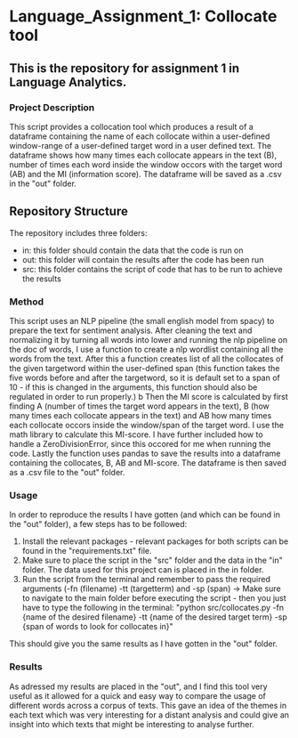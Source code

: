 # Language_Assignment_1: Collocate tool
## This is the repository for assignment 1 in Language Analytics. 

### Project Description 
This script provides a collocation tool which produces a result of a dataframe containing the name of each collocate within a user-defined window-range of a user-defined target word in a user defined text. The dataframe shows how many times each collocate appears in the text (B), number of times each word inside the window occors with the target word (AB) and the MI (information score). The dataframe will be saved as a .csv in the "out" folder.

## Repository Structure 

The repository includes three folders: 
- in: this folder should contain the data that the code is run on
- out: this folder will contain the results after the code has been run
- src: this folder contains the script of code that has to be run to achieve the results

### Method
This script uses an NLP pipeline (the small english model from spacy) to prepare the text for sentiment analysis. After cleaning the text and  normalizing it by turning all words into lower and running the nlp pipeline on the doc of words, I use a function to create a nlp wordlist containing all the words from the text. 
After this a function creates list of all the collocates of the given targetword within the user-defined span (this function takes the five words before and after the targetword, so it is default set to a span of 10 - if this is changed in the arguments, this function should also be regulated in order to run properly.) b
Then the MI score is calculated by first finding A (number of times the target word appears in the text), B (how many times each collocate appears in the text) and AB how many times each collocate occors inside the window/span of the target word. I use the math library to calculate this MI-score. I have further included how to handle a ZeroDivisionError, since this occored for me when running the code. 
Lastly the function uses pandas to save the results into a dataframe containing the collocates, B, AB and MI-score. The dataframe is then saved as a .csv file to the "out" folder. 


### Usage 
In order to reproduce the results I have gotten (and which can be found in the "out" folder), a few steps has to be followed:

1) Install the relevant packages - relevant packages for both scripts can be found in the "requirements.txt" file.
2) Make sure to place the script in the "src" folder and the data in the "in" folder. The data used for this project can is placed in the in folder.
3) Run the script from the terminal and remember to pass the required arguments (-fn (filename) -tt (targetterm) and -sp (span) -> Make sure to navigate to the main folder before executing the script - then you just have to type the following in the terminal: 
"python src/collocates.py -fn {name of the desired filename} -tt {name of the desired target term} -sp {span of words to look for collocates in}" 

This should give you the same results as I have gotten in the "out" folder.

### Results 
As adressed my results are placed in the "out", and I find this tool very useful as it allowed for a quick and easy way to compare the usage of different words across a corpus of texts. This gave an idea of the themes in each text which was very interesting for a distant analysis and could give an insight into which texts that might be interesting to analyse further. 

